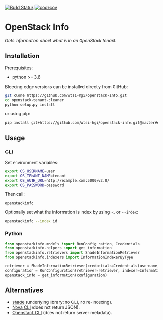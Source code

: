 [![Build Status](https://travis-ci.org/wtsi-hgi/openstack-info.svg?branch=master)](https://travis-ci.org/wtsi-hgi/openstack-info)
[![codecov](https://codecov.io/gh/wtsi-hgi/openstack-info/branch/master/graph/badge.svg)](https://codecov.io/gh/wtsi-hgi/openstack-info)

# OpenStack Info
_Gets information about what is in an OpenStack tenant._


## Installation
Prerequisites:
- python >= 3.6

Bleeding edge versions can be installed directly from GitHub:
```bash
git clone https://github.com/wtsi-hgi/openstack-info.git
cd openstack-tenant-cleaner
python setup.py install
```
or using pip:
```bash
pip install git+https://github.com/wtsi-hgi/openstack-info.git@master#egg=openstackinfo
```


## Usage
### CLI
Set environment variables:
```bash
export OS_USERNAME=user
export OS_TENANT_NAME=tenant
export OS_AUTH_URL=http://example.com:5000/v2.0/
export OS_PASSWORD=password
```

Then call:
```
openstackinfo
```

Optionally set what the information is index by using `-i` or `--index`:
```bash
openstackinfo --index id
```

### Python
```python
from openstackinfo.models import RunConfiguration, Credentials
from openstackinfo.helpers import get_information
from openstackinfo.retrievers import ShadeInformationRetriever
from openstackinfo.indexers import InformationIndexerByType

retriever = ShadeInformationRetriever(credentials=Credentials(username, password, auth_url, tenant))
configuration = RunConfiguration(retriever=retriever, indexer=InformationIndexerByType)
openstack_info = get_information(configuration)
```


## Alternatives
- [shade](https://pypi.python.org/pypi/shade/) (underlying library: no CLI, no re-indexing).
- [Nova CLI](https://docs.openstack.org/python-novaclient/latest/cli/nova.html) (does not return JSON).
- [Openstack CLI](https://docs.openstack.org/python-openstackclient/latest/cli/) (does not return server metadata).
